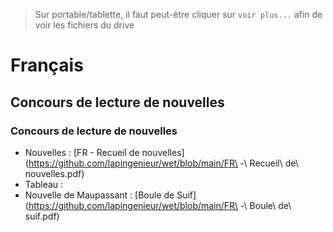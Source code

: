 > Sur portable/tablette, il faut peut-être cliquer sur `voir plus...` afin de voir les fichiers du drive

# Français

## Concours de lecture de nouvelles

### Concours de lecture de nouvelles

* Nouvelles : [FR - Recueil de nouvelles](https://github.com/lapingenieur/wet/blob/main/FR\ -\ Recueil\ de\ nouvelles.pdf)
* Tableau : []()
* Nouvelle de Maupassant : [Boule de Suif](https://github.com/lapingenieur/wet/blob/main/FR\ -\ Boule\ de\ suif.pdf)
